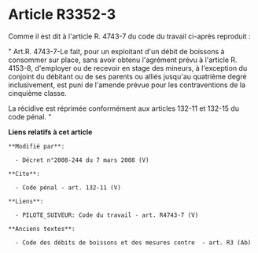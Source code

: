 # Article R3352-3

Comme il est dit à l'article R. 4743-7 du code du travail ci-après reproduit : 

" Art.R. 4743-7-Le fait, pour un exploitant d'un débit de boissons à consommer sur place, sans avoir obtenu l'agrément prévu
à l'article R. 4153-8, d'employer ou de recevoir en stage des mineurs, à l'exception du conjoint du débitant ou de ses
parents ou alliés jusqu'au quatrième degré inclusivement, est puni de l'amende prévue pour les contraventions de la cinquième
classe. 

La récidive est réprimée conformément aux articles 132-11 et 132-15 du code pénal. "

**Liens relatifs à cet article**

	**Modifié par**:

	  - Décret n°2008-244 du 7 mars 2008 (V)

	**Cite**:

	  - Code pénal - art. 132-11 (V)

	**Liens**:

	  - PILOTE_SUIVEUR: Code du travail - art. R4743-7 (V)

	**Anciens textes**:

	  - Code des débits de boissons et des mesures contre  - art. R3 (Ab)
